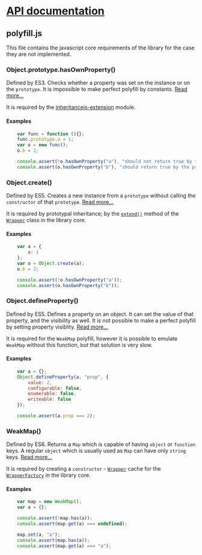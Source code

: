 # [API documentation](../index.md)

## polyfill.js

This file contains the javascript core requirements of the library for the case they are not implemented.

### <a name="hasOwnProperty"></a>Object.prototype.hasOwnProperty()

Defined by ES3. Checks whether a property was set on the instance or on the `prototype`. It is impossible to make perfect polyfill by constants.
[Read more...](https://developer.mozilla.org/en-US/docs/Web/JavaScript/Reference/Global_Objects/Object/hasOwnProperty)

It is required by the [inheritancejs-extension](https://github.com/inf3rno/inheritancejs-extension) module.

#### Examples

```js
    var func = function (){};
    func.prototype.a = 1;
    var o = new func();
    o.b = 2;

    console.assert(!o.hasOwnProperty("a"), "should not return true by the property set on the prototype");
    console.assert(o.hasOwnProperty("b"), "should return true by the property set on the instance");
```

### <a name="create"></a>Object.create()

Defined by ES5. Creates a new instance from a `prototype` without calling the `constructor` of that `prototype`.
[Read more...](https://developer.mozilla.org/en-US/docs/Web/JavaScript/Reference/Global_Objects/Object/create)

It is required by prototypal inheritance; by the [`extend()`](../inheritance/Wrapper.md#extend) method of the [`Wrapper`](../inheritance/Wrapper.md) class in the library core.

#### Examples

```js
    var a = {
        a: 1
    };
    var o = Object.create(a);
    o.b = 2;

    console.assert(!o.hasOwnProperty("a"));
    console.assert(o.hasOwnProperty("b"));
```

### <a name="defineProperty"></a>Object.defineProperty()

Defined by ES5. Defines a property on an object. It can set the value of that property, and the visibility as well. It is not possible to make a perfect polyfill by setting property visiblity.
[Read more...](https://developer.mozilla.org/en-US/docs/Web/JavaScript/Reference/Global_Objects/Object/defineProperty)

It is required for the `WeakMap` polyfill, however it is possible to emulate `WeakMap` without this function, but that solution is very slow.

#### Examples

```js
    var a = {};
    Object.defineProperty(a, "prop", {
        value: 2,
        configurable: false,
        enumerable: false,
        writeable: false
    });

    console.assert(a.prop === 2);
```

### <a name="WeakMap"></a>WeakMap()

Defined by ES6. Returns a `Map` which is capable of having `object` or `function` keys.
A regular `object` which is usually used as `Map` can have only `string` keys.
[Read more...](https://developer.mozilla.org/en-US/docs/Web/JavaScript/Reference/Global_Objects/WeakMap)

It is required by creating a `constructor` - [`Wrapper`](../inheritance/Wrapper.md) cache for the [`WrapperFactory`](../inheritance/WrapperFactory.md) in the library core.

#### Examples

```js
    var map = new WeakMap();
    var a = {};

    console.assert(!map.has(a));
    console.assert(map.get(a) === undefined);

    map.set(a, "a");
    console.assert(map.has(a));
    console.assert(map.get(a) === "a");
```
